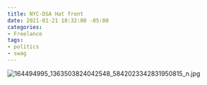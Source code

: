 ```yaml
---
title: NYC-DSA Hat front
date: 2021-01-21 18:32:00 -05:00
categories:
- Freelance
tags:
- politics
- swag
---
```


![164494995_1363503824042548_5842023342831950815_n.jpg](/uploads/164494995_1363503824042548_5842023342831950815_n.jpg)
